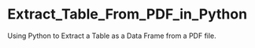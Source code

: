 # Extract_Table_From_PDF_in_Python
Using Python to Extract a Table as a Data Frame from a PDF file.

